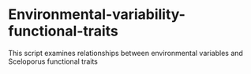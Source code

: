 # Environmental-variability-functional-traits
This script examines relationships between environmental variables and Sceloporus functional traits
